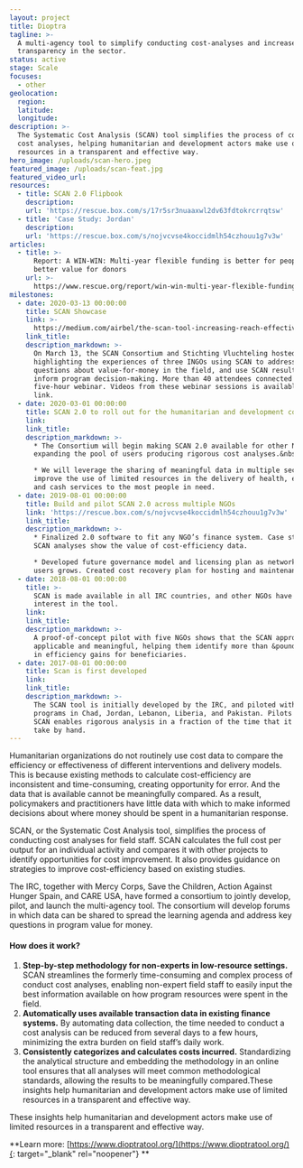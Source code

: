```yaml
---
layout: project
title: Dioptra
tagline: >-
  A multi-agency tool to simplify conducting cost-analyses and increase
  transparency in the sector.
status: active
stage: Scale
focuses:
  - other
geolocation:
  region:
  latitude:
  longitude:
description: >-
  The Systematic Cost Analysis (SCAN) tool simplifies the process of conducting
  cost analyses, helping humanitarian and development actors make use of limited
  resources in a transparent and effective way.
hero_image: /uploads/scan-hero.jpeg
featured_image: /uploads/scan-feat.jpg
featured_video_url:
resources:
  - title: SCAN 2.0 Flipbook
    description:
    url: 'https://rescue.box.com/s/17r5sr3nuaaxwl2dv63fdtokrcrrqtsw'
  - title: 'Case Study: Jordan'
    description:
    url: 'https://rescue.box.com/s/nojvcvse4koccidmlh54czhouu1g7v3w'
articles:
  - title: >-
      Report: A WIN-WIN: Multi-year flexible funding is better for people and
      better value for donors
    url: >-
      https://www.rescue.org/report/win-win-multi-year-flexible-funding-better-people-and-better-value-donors-0?edme=true
milestones:
  - date: 2020-03-13 00:00:00
    title: SCAN Showcase
    link: >-
      https://medium.com/airbel/the-scan-tool-increasing-reach-effectiveness-with-limited-budgets-6cb866c19bb7
    link_title:
    description_markdown: >-
      On March 13, the SCAN Consortium and Stichting Vluchteling hosted an event
      highlighting the experiences of three INGOs using SCAN to address
      questions about value-for-money in the field, and use SCAN results to
      inform program decision-making. More than 40 attendees connected for the
      five-hour webinar. Videos from these webinar sessions is available at the
      link.
  - date: 2020-03-01 00:00:00
    title: SCAN 2.0 to roll out for the humanitarian and development communities
    link:
    link_title:
    description_markdown: >-
      * The Consortium will begin making SCAN 2.0 available for other NGOs,
      expanding the pool of users producing rigorous cost analyses.&nbsp;

      * We will leverage the sharing of meaningful data in multiple sectors, and
      improve the use of limited resources in the delivery of health, education,
      and cash services to the most people in need.
  - date: 2019-08-01 00:00:00
    title: Build and pilot SCAN 2.0 across multiple NGOs
    link: 'https://rescue.box.com/s/nojvcvse4koccidmlh54czhouu1g7v3w'
    link_title:
    description_markdown: >-
      * Finalized 2.0 software to fit any NGO’s finance system. Case studies of
      SCAN analyses show the value of cost-efficiency data.

      * Developed future governance model and licensing plan as network of SCAN
      users grows. Created cost recovery plan for hosting and maintenance.
  - date: 2018-08-01 00:00:00
    title: >-
      SCAN is made available in all IRC countries, and other NGOs have expressed
      interest in the tool.
    link:
    link_title:
    description_markdown: >-
      A proof-of-concept pilot with five NGOs shows that the SCAN approach is
      applicable and meaningful, helping them identify more than &pound;80,000
      in efficiency gains for beneficiaries.
  - date: 2017-08-01 00:00:00
    title: Scan is first developed
    link:
    link_title:
    description_markdown: >-
      The SCAN tool is initially developed by the IRC, and piloted with country
      programs in Chad, Jordan, Lebanon, Liberia, and Pakistan. Pilots show that
      SCAN enables rigorous analysis in a fraction of the time that it would
      take by hand.
---
```


Humanitarian organizations do not routinely use cost data to compare the efficiency or effectiveness of different interventions and delivery models. This is because existing methods to calculate cost-efficiency are inconsistent and time-consuming, creating opportunity for error. And the data that is available cannot be meaningfully compared. As a result, policymakers and practitioners have little data with which to make informed decisions about where money should be spent in a humanitarian response.

SCAN, or the Systematic Cost Analysis tool, simplifies the process of conducting cost analyses for field staff. SCAN calculates the full cost per output for an individual activity and compares it with other projects to identify opportunities for cost improvement. It also provides guidance on strategies to improve cost-efficiency based on existing studies.

The IRC, together with Mercy Corps, Save the Children, Action Against Hunger Spain, and CARE USA, have formed a consortium to jointly develop, pilot, and launch the multi-agency tool. The consortium will develop forums in which data can be shared to spread the learning agenda and address key questions in program value for money.

#### **How does it work?**

1. **Step-by-step methodology for non-experts in low-resource settings.** SCAN streamlines the formerly time-consuming and complex process of conduct cost analyses, enabling non-expert field staff to easily input the best information available on how program resources were spent in the field.
2. **Automatically uses available transaction data in existing finance systems.** By automating data collection, the time needed to conduct a cost analysis can be reduced from several days to a few hours, minimizing the extra burden on field staff’s daily work.
3. **Consistently categorizes and calculates costs incurred.** Standardizing the analytical structure and embedding the methodology in an online tool ensures that all analyses will meet common methodological standards, allowing the results to be meaningfully compared.These insights help humanitarian and development actors make use of limited resources in a transparent and effective way.

These insights help humanitarian and development actors make use of limited resources in a transparent and effective way.

**Learn more: [https://www.dioptratool.org/](https://www.dioptratool.org/){: target="_blank" rel="noopener"} **

&nbsp;

&nbsp;
